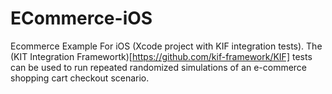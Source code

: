 ECommerce-iOS
=============

Ecommerce Example For iOS (Xcode project with KIF integration tests). The (KIT Integration Framewortk)[https://github.com/kif-framework/KIF] tests can be used to run repeated randomized simulations of an e-commerce shopping cart checkout scenario.
